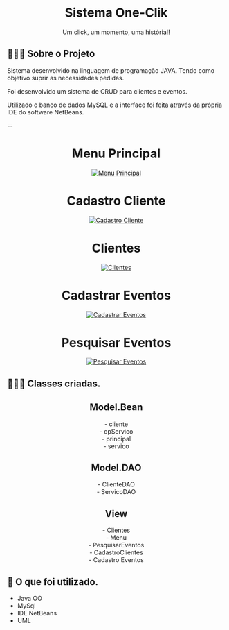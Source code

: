 <h1 align="center">
  Sistema One-Clik
</h1>

<p align="center">Um click, um momento, uma história!!</p>


## 💇🏻‍♂️ Sobre o Projeto

Sistema desenvolvido na linguagem de programação JAVA. Tendo como objetivo suprir as necessidades pedidas.

Foi desenvolvido um sistema de CRUD para clientes e eventos.

Utilizado o banco de dados MySQL e a interface foi feita através da própria IDE do software NetBeans.

--
<div align="center" >
  <h1 align="center">
    Menu Principal
 </h1>
 <a href="https://imgur.com/YynJgYX"><img src="https://i.imgur.com/YynJgYX.png" title="Menu Principal" /></a>
 
 <h1 align="center">
    Cadastro Cliente
 </h1>
<a href="https://imgur.com/b9KlPfL"><img src="https://i.imgur.com/b9KlPfL.png" title="Cadastro Cliente" /></a>
 
  <h1 align="center">
     Clientes
 </h1>
 <a href="https://imgur.com/LUc1pz8"><img src="https://i.imgur.com/LUc1pz8.png" title="Clientes" /></a>
 
  <h1 align="center">
    Cadastrar Eventos
 </h1>
<a href="https://imgur.com/M3cbMdx"><img src="https://i.imgur.com/M3cbMdx.png" title="Cadastrar Eventos" /></a>
 
  <h1 align="center">
    Pesquisar Eventos
 </h1>
 <a href="https://imgur.com/PvjGaAf"><img src="https://i.imgur.com/PvjGaAf.png" title="Pesquisar Eventos" /></a>
  
</div>

## 💇🏻‍♂️ Classes criadas.
<div align="center" >
  <h2> 
    Model.Bean
  </h2>
  - cliente </br>
  - opServico </br>
  - principal </br>
  - servico
<h2> 
    Model.DAO
  </h2>
  - ClienteDAO </br>
  - ServicoDAO
  
  <h2> 
    View
  </h2>
  - Clientes</br>
  - Menu </br>
  - PesquisarEventos</br>
  - CadastroClientes</br>
  - Cadastro Eventos
</div>


## 🚀 O que foi utilizado.

- Java OO
- MySql
- IDE NetBeans
- UML
